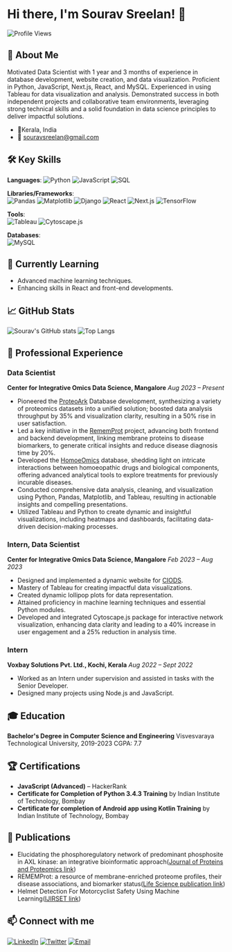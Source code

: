 # Hi there, I'm Sourav Sreelan! 👋

![Profile Views](https://komarev.com/ghpvc/?username=SouravSreelan&style=flat-square)

## 🚀 About Me
Motivated Data Scientist with 1 year and 3 months of experience in database development, website creation, and data visualization. Proficient in Python, JavaScript, Next.js, React, and MySQL. Experienced in using Tableau for data visualization and analysis. Demonstrated success in both independent projects and collaborative team environments, leveraging strong technical skills and a solid foundation in data science principles to deliver impactful solutions.              

- 📍Kerala, India
- 📧 [souravsreelan@gmail.com](mailto:souravsreelan@gmail.com)

## 🛠️ Key Skills
   
**Languages**: 
![Python](https://img.shields.io/badge/Python-3776AB?style=flat&logo=python&logoColor=white)
![JavaScript](https://img.shields.io/badge/JavaScript-F7DF1E?style=flat&logo=javascript&logoColor=black)
![SQL](https://img.shields.io/badge/SQL-4479A1?style=flat&logo=mysql&logoColor=white)

**Libraries/Frameworks**:  
![Pandas](https://img.shields.io/badge/Pandas-150458?style=flat&logo=pandas&logoColor=white)
![Matplotlib](https://img.shields.io/badge/Matplotlib-000000?style=flat&logo=matplotlib&logoColor=white)
![Django](https://img.shields.io/badge/Django-092E20?style=flat&logo=django&logoColor=white)
![React](https://img.shields.io/badge/React-61DAFB?style=flat&logo=react&logoColor=black)
![Next.js](https://img.shields.io/badge/Next.js-000000?style=flat&logo=nextdotjs&logoColor=white)
![TensorFlow](https://img.shields.io/badge/TensorFlow-FF6F00?style=flat&logo=tensorflow&logoColor=white)

**Tools**:  
![Tableau](https://img.shields.io/badge/Tableau-E97627?style=flat&logo=tableau&logoColor=white)
![Cytoscape.js](https://img.shields.io/badge/Cytoscape.js-23A9F2?style=flat&logoColor=white)

**Databases**:  
![MySQL](https://img.shields.io/badge/MySQL-4479A1?style=flat&logo=mysql&logoColor=white)


## 🌱 Currently Learning
- Advanced machine learning techniques.
- Enhancing skills in React and front-end developments.

## 📈 GitHub Stats    
![Sourav's GitHub stats](https://github-readme-stats.vercel.app/api?username=SouravSreelan&show_icons=true&theme=radical)
![Top Langs](https://github-readme-stats.vercel.app/api/top-langs/?username=SouravSreelan&layout=compact&theme=radical)

## 💼 Professional Experience 
### Data Scientist
**Center for Integrative Omics Data Science, Mangalore**
_Aug 2023 – Present_
- Pioneered the [ProteoArk](https://ciods.in/proteoark/) Database development, synthesizing a variety of proteomics datasets into a unified solution; boosted data analysis throughput by 35% and visualization clarity, resulting in a 50% rise in user satisfaction.
- Led a key initiative in the [RememProt](https://rememprot.ciods.in/) project, advancing both frontend and backend development, linking membrane proteins to disease biomarkers, to generate critical insights and reduce disease diagnosis time by 20%.
- Developed the [HomoeOmics](https://ciods.in/homoeomicsdb/) database, shedding light on intricate interactions between homoeopathic drugs and biological components, offering advanced analytical tools to explore treatments for previously incurable diseases.
- Conducted comprehensive data analysis, cleaning, and visualization using Python, Pandas, Matplotlib, and Tableau, resulting in actionable insights and compelling presentations.
- Utilized Tableau and Python to create dynamic and insightful visualizations, including heatmaps and dashboards, facilitating data-driven decision-making processes.

### Intern, Data Scientist
**Center for Integrative Omics Data Science, Mangalore** 
_Feb 2023 – Aug 2023_
- Designed and implemented a dynamic website for [CIODS](https://ciods.in/).
- Mastery of Tableau for creating impactful data visualizations.
- Created dynamic lollipop plots for data representation.
- Attained proficiency in machine learning techniques and essential Python modules.
- Developed and integrated Cytoscape.js package for interactive network visualization, enhancing data clarity and leading to a 40% increase in user engagement and a 25% reduction in analysis time.

### Intern
**Voxbay Solutions Pvt. Ltd., Kochi, Kerala** 
_Aug 2022 – Sept 2022_
- Worked as an Intern under supervision and assisted in tasks with the Senior Developer.
- Designed many projects using Node.js and JavaScript.

## 🎓 Education
**Bachelor's Degree in Computer Science and Engineering** 
Visvesvaraya Technological University, 2019-2023
CGPA: 7.7

## 🏆 Certifications
- **JavaScript (Advanced)** – HackerRank
- **Certificate for Completion of Python 3.4.3 Training** by Indian Institute of Technology, Bombay
- **Certificate for completion of Android app using Kotlin Training** by Indian Institute of Technology, Bombay

## 📜 Publications
- Elucidating the phosphoregulatory network of predominant phosphosite in AXL kinase: an integrative bioinformatic approach([Journal of Proteins and Proteomics link](https://link.springer.com/article/10.1007/s42485-024-00147-7))
- REMEMProt: a resource of membrane-enriched proteome profiles, their disease associations, and biomarker status([Life Science publication link](https://www.life-science-alliance.org/content/7/7/e202302443))
- Helmet Detection For Motorcyclist Safety Using Machine Learning([IJIRSET link](https://www.ijirset.com/upload/2023/april/304_Helmet_NC.pdf))

## 📫 Connect with me
 [![LinkedIn](https://img.shields.io/badge/LinkedIn-0077B5?style=flat&logo=linkedin&logoColor=white)](https://www.linkedin.com/in/souravsreelan)
 [![Twitter](https://img.shields.io/badge/Twitter-1DA1F2?style=flat&logo=twitter&logoColor=white)](https://twitter.com/SouravSreelan)
 [![Email](https://img.shields.io/badge/Email-D14836?style=flat&logo=gmail&logoColor=white)](mailto:souravsreelan@gmail.com)



